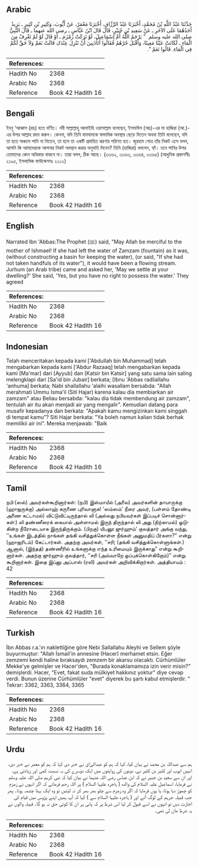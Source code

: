## Arabic


<div dir="rtl" lang="ar" style={{fontSize:'larger',backgroundColor:'#f8f9fa',padding:20}}>
حَدَّثَنَا عَبْدُ اللَّهِ بْنُ مُحَمَّدٍ، أَخْبَرَنَا عَبْدُ الرَّزَّاقِ، أَخْبَرَنَا مَعْمَرٌ، عَنْ أَيُّوبَ، وَكَثِيرِ بْنِ كَثِيرٍ ـ يَزِيدُ أَحَدُهُمَا عَلَى الآخَرِ ـ عَنْ سَعِيدِ بْنِ جُبَيْرٍ، قَالَ قَالَ ابْنُ عَبَّاسٍ ـ رضى الله عنهما ـ قَالَ النَّبِيُّ صلى الله عليه وسلم ‏ "‏ يَرْحَمُ اللَّهُ أُمَّ إِسْمَاعِيلَ، لَوْ تَرَكَتْ زَمْزَمَ ـ أَوْ قَالَ لَوْ لَمْ تَغْرِفْ مِنَ الْمَاءِ ـ لَكَانَتْ عَيْنًا مَعِينًا، وَأَقْبَلَ جُرْهُمُ فَقَالُوا أَتَأْذَنِينَ أَنْ نَنْزِلَ عِنْدَكِ قَالَتْ نَعَمْ وَلاَ حَقَّ لَكُمْ فِي الْمَاءِ‏.‏ قَالُوا نَعَمْ ‏"‏‏.‏
</div>
<div style={{backgroundColor:'#f8f9fa',padding:20, marginBottom: 10}}><table> <thead> <tr> <th>References:</th> <th></th> </tr> </thead> <tbody><tr><td>Hadith No</td><td>2368</td></tr><tr><td>Arabic No</td><td>2368</td></tr><tr><td>Reference</td><td>Book 42 Hadith 16</td></tr></tbody></table></div>

## Bengali


<div dir="ltr" lang="bn" style={{fontSize:'larger',backgroundColor:'#f8f9fa',padding:20}}>
ইবনু ‘আব্বাস (রাঃ) হতে বর্ণিত। নবী সাল্লাল্লাহু আলাইহি ওয়াসাল্লাম বলেছেন, ইসমাঈল (আঃ)-এর মা হাজিরা (আ.)-এর উপর আল্লাহ রহম করুন। কেননা, যদি তিনি যামযামকে স্বাভাবিক অবস্থায় ছেড়ে দিতেন অথবা তিনি বলেছেন, যদি তা হতে অঞ্চলে পানি না নিতেন, তা হলে তা একটি প্রবাহিত ঝরণায় পরিণত হত। জুরহাম গোত্র তাঁর নিকট এসে বলল, আপনি কি আমাদেরকে আপনার নিকট অবস্থান করার অনুমতি দিবেন? তিনি (হাজিরা) বললেন, হ্যাঁ। তবে পানির উপর তোমাদের কোন অধিকার থাকবে না। তারা বলল, ঠিক আছে। (৩৩৬২, ৩৩৬৩, ৩৩৬৪, ৩৩৬৫) (আধুনিক প্রকাশনীঃ ২১৯৫, ইসলামিক ফাউন্ডেশনঃ ২২১২)
</div>
<div style={{backgroundColor:'#f8f9fa',padding:20, marginBottom: 10}}><table> <thead> <tr> <th>References:</th> <th></th> </tr> </thead> <tbody><tr><td>Hadith No</td><td>2368</td></tr><tr><td>Arabic No</td><td>2368</td></tr><tr><td>Reference</td><td>Book 42 Hadith 16</td></tr></tbody></table></div>

## English


<div dir="ltr" lang="en" style={{fontSize:'larger',backgroundColor:'#f8f9fa',padding:20}}>
Narrated Ibn 'Abbas:The Prophet (ﷺ) said, "May Allah be merciful to the mother of Ishmael! If she had left the water of Zamzam (fountain) as it was, (without constructing a basin for keeping the water), (or said, "If she had not taken handfuls of its water"), it would have been a flowing stream. Jurhum (an Arab tribe) came and asked her, 'May we settle at your dwelling?' She said, 'Yes, but you have no right to possess the water.' They agreed
</div>
<div style={{backgroundColor:'#f8f9fa',padding:20, marginBottom: 10}}><table> <thead> <tr> <th>References:</th> <th></th> </tr> </thead> <tbody><tr><td>Hadith No</td><td>2368</td></tr><tr><td>Arabic No</td><td>2368</td></tr><tr><td>Reference</td><td>Book 42 Hadith 16</td></tr></tbody></table></div>

## Indonesian


<div dir="ltr" lang="id" style={{fontSize:'larger',backgroundColor:'#f8f9fa',padding:20}}>
Telah menceritakan kepada kami ['Abdullah bin Muhammad] telah mengabarkan kepada kami ['Abdur Razaaq] telah mengabarkan kepada kami [Ma'mar] dari [Ayyub] dan [Katsir bin Katsir] yang satu sama lain saling melengklapi dari [Sa'id bin Jubair] berkata; [Ibnu 'Abbas radliallahu 'anhuma] berkata; Nabi shallallahu 'alaihi wasallam bersabda: "Allah merahmati Ummu Isma'il (Siti Hajar) karena kalau dia membiarkan air zamzam" atau Beliau bersabda: "kalau dia tidak membendung air zamzam", tentulah air itu akan menjadi air yang mengalir". Kemudian datang para musafir kepadanya dan berkata: "Apakah kamu mengizinkan kami singgah di tempat kamu"? Siti Hajar berkata: "Ya boleh namun kalian tidak berhak memilikii air ini". Mereka menjawab: "Baik
</div>
<div style={{backgroundColor:'#f8f9fa',padding:20, marginBottom: 10}}><table> <thead> <tr> <th>References:</th> <th></th> </tr> </thead> <tbody><tr><td>Hadith No</td><td>2368</td></tr><tr><td>Arabic No</td><td>2368</td></tr><tr><td>Reference</td><td>Book 42 Hadith 16</td></tr></tbody></table></div>

## Tamil


<div dir="ltr" lang="ta" style={{fontSize:'larger',backgroundColor:'#f8f9fa',padding:20}}>
நபி (ஸல்) அவர்கள்கூறினார்கள்: (நபி) இஸ்மாயீல் (அலை) அவர்களின் தாயாருக்கு (ஹாஜருக்கு) அல்லாஹ் கருணை புரிவானாக! ‘ஸம்ஸம்’ நீரை அவர், (பள்ளம் தோண்டி அணை கட்டாமல்) விட்டுவிட்டிருந்தால் லி (அல்லது நபியவர்கள் இப்படிச் சொன்னார்கள்:) லி தண்ணீரைக் கையால் அள்ளாமல் இருந் திருந்தால் லி அது (நிற்காமல்) ஓடுகின்ற நீரோடையாக இருந்திருக்கும். (பிறகு) யிபனூ ஜுர்ஹும்’ குலத்தார் அங்கு வந்து, ‘‘உங்கள் இடத்தில் நாங்கள் தங்கி வசித்துக்கொள்ள நீங்கள் அனுமதிப் பீர்களா?” என்று (ஹாஜரிடம்) கேட்டார்கள். அதற்கு அவர்கள், ‘‘சரி; (தங்கி வசித்துக்கொள்ளுங்கள்.) ஆனால், (இந்தத்) தண்ணீரில் உங்களுக்கு எந்த உரிமையும் இருக்காது” என்று கூறினார்கள். அதற்கு ஜுர்ஹும் குலத்தார், ‘‘சரி (அவ்வாறே ஒப்புக்கொள்கிறோம்)” என்று கூறினார்கள். இதை இப்னு அப்பாஸ் (ரலி) அவர்கள் அறிவிக்கிறார்கள். அத்தியாயம் : 42
</div>
<div style={{backgroundColor:'#f8f9fa',padding:20, marginBottom: 10}}><table> <thead> <tr> <th>References:</th> <th></th> </tr> </thead> <tbody><tr><td>Hadith No</td><td>2368</td></tr><tr><td>Arabic No</td><td>2368</td></tr><tr><td>Reference</td><td>Book 42 Hadith 16</td></tr></tbody></table></div>

## Turkish


<div dir="ltr" lang="tr" style={{fontSize:'larger',backgroundColor:'#f8f9fa',padding:20}}>
İbn Abbas r.a.'ın naklettiğine göre Nebi Sallallahu Aleyhi ve Sellem şöyle buyurmuştur: "Allah İsmail'in annesine (Hacer) merhamet etsin. Eğer zemzemi kendi haline bıraksaydı zemzem bir akarsu olacaktı. Cürhümlüler Mekke'ye gelmişler ve Hacer'den, "Burada konaklamamıza izin verir misin?" demişlerdi. Hacer, "Evet, fakat suda mülkiyet hakkınız yoktur" diye cevap verdi. Bunun üzerine Cürhümlüler "evet" diyerek bu şartı kabul etmişlerdir. " Tekrar: 3362, 3363, 3364, 3365
</div>
<div style={{backgroundColor:'#f8f9fa',padding:20, marginBottom: 10}}><table> <thead> <tr> <th>References:</th> <th></th> </tr> </thead> <tbody><tr><td>Hadith No</td><td>2368</td></tr><tr><td>Arabic No</td><td>2368</td></tr><tr><td>Reference</td><td>Book 42 Hadith 16</td></tr></tbody></table></div>

## Urdu


<div dir="rtl" lang="ur" style={{fontSize:'larger',backgroundColor:'#f8f9fa',padding:20}}>
ہم سے عبداللہ بن محمد نے بیان کیا، کہا کہ ہم کو عبدالرزاق نے خبر دی کہا کہ ہم کو معمر نے خبر دی، انہیں ایوب اور کثیر بن کثیر نے، دونوں کی روایتوں میں ایک دوسرے کی بہ نسبت کمی اور زیادتی ہے، اور ان سے سعید بن جبیر نے کہ ابن عباس رضی اللہ عنہما نے بیان کیا کہ نبی کریم صلی اللہ علیہ وسلم نے فرمایا، اسماعیل علیہ السلام کی والدہ ( ہاجرہ علیہا السلام ) پر اللہ رحم فرمائے کہ اگر انہوں نے زمزم کو چھوڑ دیا ہوتا، یا یوں فرمایا کہ اگر وہ زمزم سے چلو بھر بھر کر نہ لیتیں تو وہ ایک بہتا چشمہ ہوتا۔ پھر جب قبیلہ جرہم کے لوگ آئے اور ( ہاجرہ علیہا السلام سے ) کہا کہ آپ ہمیں اپنے پڑوس میں قیام کی اجازت دیں تو انہوں نے اسے قبول کر لیا اس شرط پر کہ پانی پر ان کا کوئی حق نہ ہو گا۔ قبیلہ والوں نے یہ شرط مان لی تھی۔
</div>
<div style={{backgroundColor:'#f8f9fa',padding:20, marginBottom: 10}}><table> <thead> <tr> <th>References:</th> <th></th> </tr> </thead> <tbody><tr><td>Hadith No</td><td>2368</td></tr><tr><td>Arabic No</td><td>2368</td></tr><tr><td>Reference</td><td>Book 42 Hadith 16</td></tr></tbody></table></div>